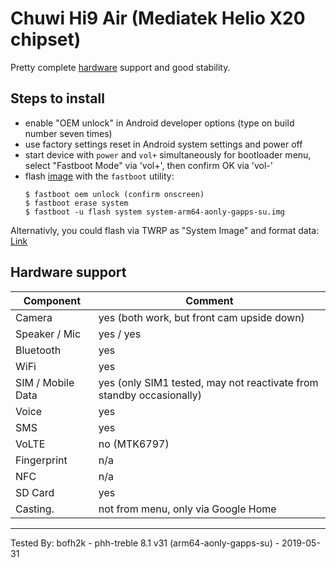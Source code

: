 # Chuwi Hi9 Air (Mediatek Helio X20 chipset)

Pretty complete [hardware](https://forum.xda-developers.com/general/device-reviews-and-information/chuwi-hi9-air-64gb-mt6797-x20-deca-core-t3775682) support and good stability.

## Steps to install

* enable "OEM unlock" in Android developer options (type on build number seven times)
* use factory settings reset in Android system settings and power off
* start device with `power` and `vol+` simultaneously for bootloader menu, select "Fastboot Mode" via 'vol+', then confirm OK via 'vol-'
* flash [image](https://github.com/phhusson/treble_experimentations/releases/tag/v31) with the `fastboot` utility:
    ```
    $ fastboot oem unlock (confirm onscreen)
    $ fastboot erase system
    $ fastboot -u flash system system-arm64-aonly-gapps-su.img
    ```

Alternativly, you could flash via TWRP as "System Image" and format data: [Link](https://www.xda-developers.com/flash-generic-system-image-project-treble-device/)

## Hardware support

| Component                 |      Comment                                              |
|---------------------------|-----------------------------------------------------------|
| Camera                    | yes (both work, but front cam upside down)                |
| Speaker / Mic             | yes / yes                                                 |
| Bluetooth                 | yes                                                       |
| WiFi                      | yes                                                       |
| SIM / Mobile Data         | yes (only SIM1 tested, may not reactivate from standby occasionally)|
| Voice                     | yes                                                       |
| SMS                       | yes                                                       |
| VoLTE                     | no (MTK6797)                                              |
| Fingerprint               | n/a                                                       |
| NFC                       | n/a                                                       |
| SD Card                   | yes                                                       |
| Casting.                  | not from menu, only via Google Home                       |
---

Tested By: bofh2k - phh-treble 8.1 v31 (arm64-aonly-gapps-su) - 2019-05-31